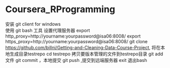 Coursera_RProgramming
=====================


安装 git client for windows  
使用 git bash 工具 
设置代理服务器
export http_proxy=http://yourname:yourpassword@isa06:8008/
export https_proxy=http://yourname:yourpassword@isa06:8008/ 
git clone https://github.com/billni/Getting-and-Cleaning-Data-Course-Project, 将在本地生成目录testrepo 
cd  testrepo 
拷贝要版本管理的文件到testrepo目录 
git add 文件 
git commit ，本地提交 
git push ,提交到远端服务器 
exit 退出bash 
